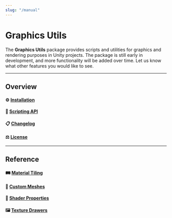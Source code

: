 ```yaml
---
slug: "/manual"
---
```


# Graphics Utils

The **Graphics Utils** package provides scripts and utilities for graphics and rendering purposes in Unity projects. The package is still early in development, and more functionality will be added over time. Let us know what other features you would like to see.

<hr/>

## Overview

#### ⚙️ [Installation](/installation)

#### 🧰 [Scripting API](/api/Zigurous.Graphics)

#### 📋 [Changelog](/changelog)

#### ⚖️ [License](/license)

<hr/>

## Reference

#### 🛤️ [Material Tiling](/manual/material-tiling)

#### 🔰 [Custom Meshes](/manual/custom-meshes)

#### 🌌 [Shader Properties](/manual/shader-properties)

#### 🖼️ [Texture Drawers](/manual/texture-drawers)

